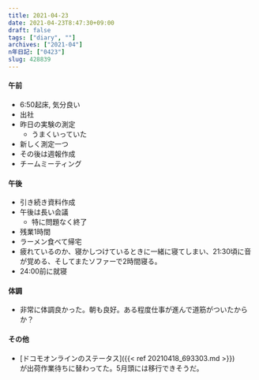 ```yaml
---
title: 2021-04-23
date: 2021-04-23T8:47:30+09:00
draft: false
tags: ["diary", ""]
archives: ["2021-04"]
n年日記: ["0423"]
slug: 428839
---
```

#### 午前
- 6:50起床, 気分良い
- 出社
- 昨日の実験の測定
  - うまくいっていた
- 新しく測定一つ
- その後は週報作成
- チームミーティング
#### 午後
- 引き続き資料作成
- 午後は長い会議
  - 特に問題なく終了
- 残業1時間
- ラーメン食べて帰宅
- 疲れているのか、寝かしつけているときに一緒に寝てしまい、21:30頃に音が覚める、そしてまたソファーで2時間寝る。
- 24:00前に就寝
#### 体調
- 非常に体調良かった。朝も良好。ある程度仕事が進んで道筋がついたからか？
#### その他
- [ドコモオンラインのステータス]({{< ref 20210418_693303.md >}})  
が出荷作業待ちに替わってた。5月頭には移行できそうだ。